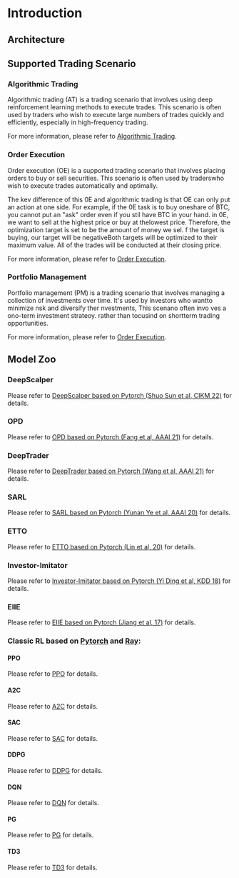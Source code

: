 # Introduction

## Architecture
## Supported Trading Scenario

### Algorithmic Trading
Algorithmic trading (AT) is a trading scenario that involves using deep reinforcement learning methods to execute trades. This scenario is often used by traders who wish to execute large numbers of trades quickly and efficiently, especially in high-frequency trading.

For more information, please refer to [Algorithmic Trading](https://en.wikipedia.org/wiki/Algorithmic_trading).

### Order Execution
Order execution (OE) is a supported trading scenario that involves placing orders to buy or sell securities. This scenario is often used by traderswho wish to execute trades automatically and optimally.

The kev difference of this 0E and algorithmic trading is that OE can only put an action at one side. For example, if the 0E task is to buy oneshare of BTC, you cannot put an "ask" order even if you stil have BTC in your hand. in 0E, we want to sell at the highest price or buy at thelowest price. Therefore, the optimization target is set to be the amount of money we sel. f the target is buying, our target will be negativeBoth targets will be optimized to their maximum value. All of the trades will be conducted at their closing price.

For more information, please refer to [Order Execution](https://www.investopedia.com/articles/01/022801.asp).

### Portfolio Management
Portfolio management (PM) is a trading scenario that involves managing a collection of investments over time. lt's used by investors who wantto minimize nsk and diversify ther nvestments, This scenano often invo ves a ono-term investment strateoy. rather than tocusind on shortterm trading opportunities.

For more information, please refer to [Order Execution](https://www.investopedia.com/terms/p/portfoliomanagement.asp).

## Model Zoo

### DeepScalper
Please refer to [DeepScalper based on Pytorch (Shuo Sun et al, CIKM 22)](https://arxiv.org/abs/2201.09058) for details.

### OPD
Please refer to [OPD based on Pytorch (Fang et al, AAAI 21)](https://ojs.aaai.org/index.php/AAAI/article/view/16083) for details.

### DeepTrader
Please refer to [DeepTrader based on Pytorch (Wang et al, AAAI 21)](https://ojs.aaai.org/index.php/AAAI/article/view/16144) for details. 

### SARL
Please refer to [SARL based on Pytorch (Yunan Ye et al, AAAI 20)](https://arxiv.org/abs/2002.05780) for details.

### ETTO
Please refer to [ETTO based on Pytorch (Lin et al, 20)](https://www.ijcai.org/Proceedings/2020/627?msclkid=a2b6ad5db7ca11ecb537627a9ca1d4f6) for details.

### Investor-Imitator
Please refer to [Investor-Imitator based on Pytorch (Yi Ding et al, KDD 18)](https://www.kdd.org/kdd2018/accepted-papers/view/investor-imitator-a-framework-for-trading-knowledge-extraction) for details.

### EIIE
Please refer to [EIIE based on Pytorch (Jiang et al, 17)](https://arxiv.org/abs/1706.10059) for details.


### Classic RL based on [Pytorch](https://pytorch.org/docs/stable/index.html) and [Ray](https://docs.ray.io/en/latest/): 
#### PPO
Please refer to [PPO](https://docs.ray.io/en/latest/rllib/rllib-algorithms.html#ppo) for details.

#### A2C
Please refer to [A2C](https://docs.ray.io/en/latest/rllib/rllib-algorithms.html#a3c) for details.

#### SAC
Please refer to [SAC](https://docs.ray.io/en/latest/rllib/rllib-algorithms.html#sac) for details.

#### DDPG
Please refer to [DDPG](https://docs.ray.io/en/latest/rllib/rllib-algorithms.html#ddpg) for details.

#### DQN
Please refer to [DQN](https://docs.ray.io/en/latest/rllib/rllib-algorithms.html#dqn) for details.

#### PG
Please refer to [PG](https://docs.ray.io/en/latest/rllib/rllib-algorithms.html#pg) for details.

#### TD3
Please refer to [TD3](https://docs.ray.io/en/latest/rllib/rllib-algorithms.html#ddpg) for details.
